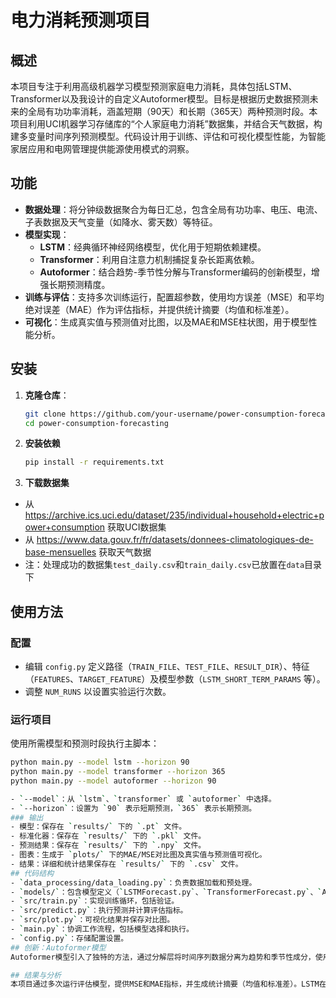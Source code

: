 # 电力消耗预测项目

## 概述
本项目专注于利用高级机器学习模型预测家庭电力消耗，具体包括LSTM、Transformer以及我设计的自定义Autoformer模型。目标是根据历史数据预测未来的全局有功功率消耗，涵盖短期（90天）和长期（365天）两种预测时段。本项目利用UCI机器学习存储库的“个人家庭电力消耗”数据集，并结合天气数据，构建多变量时间序列预测模型。代码设计用于训练、评估和可视化模型性能，为智能家居应用和电网管理提供能源使用模式的洞察。

## 功能
- **数据处理**：将分钟级数据聚合为每日汇总，包含全局有功功率、电压、电流、子表数据及天气变量（如降水、雾天数）等特征。
- **模型实现**：
  - **LSTM**：经典循环神经网络模型，优化用于短期依赖建模。
  - **Transformer**：利用自注意力机制捕捉复杂长距离依赖。
  - **Autoformer**：结合趋势-季节性分解与Transformer编码的创新模型，增强长期预测精度。
- **训练与评估**：支持多次训练运行，配置超参数，使用均方误差（MSE）和平均绝对误差（MAE）作为评估指标，并提供统计摘要（均值和标准差）。
- **可视化**：生成真实值与预测值对比图，以及MAE和MSE柱状图，用于模型性能分析。

## 安装
1. **克隆仓库**：
   ```bash
   git clone https://github.com/your-username/power-consumption-forecasting.git
   cd power-consumption-forecasting
2. **安装依赖**
   ```bash
   pip install -r requirements.txt
3. **下载数据集**
- 从 https://archive.ics.uci.edu/dataset/235/individual+household+electric+power+consumption 获取UCI数据集
- 从 https://www.data.gouv.fr/fr/datasets/donnees-climatologiques-de-base-mensuelles 获取天气数据
- 注：处理成功的数据集`test_daily.csv`和`train_daily.csv`已放置在`data`目录下

## 使用方法
### 配置
- 编辑 `config.py` 定义路径（`TRAIN_FILE`、`TEST_FILE`、`RESULT_DIR`）、特征（`FEATURES`、`TARGET_FEATURE`）及模型参数（`LSTM_SHORT_TERM_PARAMS` 等）。
- 调整 `NUM_RUNS` 以设置实验运行次数。
### 运行项目
使用所需模型和预测时段执行主脚本：

```bash
python main.py --model lstm --horizon 90
python main.py --model transformer --horizon 365
python main.py --model autoformer --horizon 90

- `--model`：从 `lstm`、`transformer` 或 `autoformer` 中选择。
- `--horizon`：设置为 `90` 表示短期预测，`365` 表示长期预测。
### 输出
- 模型：保存在 `results/` 下的 `.pt` 文件。
- 标准化器：保存在 `results/` 下的 `.pkl` 文件。
- 预测结果：保存在 `results/` 下的 `.npy` 文件。
- 图表：生成于 `plots/` 下的MAE/MSE对比图及真实值与预测值可视化。
- 结果：详细和统计结果保存在 `results/` 下的 `.csv` 文件。
## 代码结构
- `data_processing/data_loading.py`：负责数据加载和预处理。
- `models/`：包含模型定义（`LSTMForecast.py`、`TransformerForecast.py`、`Autoformer.py`）。
- `src/train.py`：实现训练循环，包括验证。
- `src/predict.py`：执行预测并计算评估指标。
- `src/plot.py`：可视化结果并保存对比图。
- `main.py`：协调工作流程，包括模型选择和执行。
- `config.py`：存储配置设置。
## 创新：Autoformer模型
Autoformer模型引入了独特的方法，通过分解层将时间序列数据分离为趋势和季节性成分，使用移动平均技术处理。这种分解后的季节性数据由Transformer编码器处理，趋势部分与编码结果重新组合，增强了长期依赖建模能力。这一设计与传统Transformer直接处理序列的方式不同，通过显式处理趋势-季节性模式，特别适用于受天气等外部因素影响的数据集，如本项目中的电力消耗数据。

## 结果与分析
本项目通过多次运行评估模型，提供MSE和MAE指标，并生成统计摘要（均值和标准差）。LSTM在短期预测中表现出色，Transformer在长时依赖建模中表现有限，而Autoformer凭借其创新设计在长期预测中展现优势。详细结果和可视化图表保存在相应目录下，可进一步分析模型性能。
